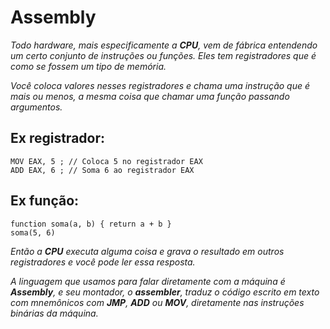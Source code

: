 # Assembly

*Todo hardware, mais especificamente a **CPU**, vem de fábrica entendendo um certo conjunto de instruções ou funções. Eles tem registradores que é como se fossem um tipo de memória.*

*Você coloca valores nesses registradores e chama uma instrução que é mais ou menos, a mesma coisa que chamar uma função passando argumentos.*

## Ex registrador:
```
MOV EAX, 5 ; // Coloca 5 no registrador EAX
ADD EAX, 6 ; // Soma 6 ao registrador EAX
```

## Ex função:
```
function soma(a, b) { return a + b }
soma(5, 6)
```

*Então a **CPU** executa alguma coisa e grava o resultado em outros registradores e você pode ler essa resposta.*

*A linguagem que usamos para falar diretamente com a máquina é **Assembly**, e seu montador, o **assembler**, traduz o código escrito em texto com mnemônicos com **JMP**, **ADD** ou **MOV**, diretamente nas instruções binárias da máquina.*